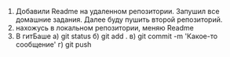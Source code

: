 1. Добавили Readme на удаленном репозитории. Запушил все домашние задания. Далее буду пушить второй репозиторий.
2. нахожусь в локальном репозитории, меняю Readme
3. В гитБаше 
а) git status
б) git add .
в) git commit -m 'Какое-то сообщение'
г) git push